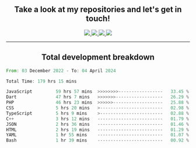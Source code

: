 <h2 align="center">
  Take a look at my repositories and let's get in touch!
</h2>
<p align="center">
  <a href="https://www.instagram.com/rayhanarkan?igsh=MXM3dHhmMTZ3ZWVsaA==">
    <img src="https://img.icons8.com/material-outlined/30/689d6a/instagram.png"/>
  </a>
  <a href="https://www.linkedin.com/in/rayhanarkan/">
    <img src="https://img.icons8.com/material-outlined/30/689d6a/linkedin.png"/>
  </a>
  <a href="">
    <img src="https://img.icons8.com/material-outlined/30/689d6a/geography.png"/>
  </a>
  <a href="mailto:rayhanarkan30@gmail.com">
    <img src="https://img.icons8.com/material-outlined/30/689d6a/email.png"/>
  </a>
</p>

---

<h2 align="center">Total development breakdown</h2>

<p align="center">
<!--START_SECTION:waka-->

```rust
From: 03 December 2022 - To: 04 April 2024

Total Time: 179 hrs 15 mins

JavaScript         59 hrs 57 mins  >>>>>>>>-----------------   33.45 %
Dart               47 hrs 7 mins   >>>>>>>------------------   26.29 %
PHP                46 hrs 23 mins  >>>>>>-------------------   25.88 %
CSS                5 hrs 20 mins   >------------------------   02.98 %
TypeScript         5 hrs 9 mins    >------------------------   02.88 %
C++                3 hrs 12 mins   -------------------------   01.79 %
JSON               2 hrs 36 mins   -------------------------   01.46 %
HTML               2 hrs 19 mins   -------------------------   01.29 %
YAML               1 hr 55 mins    -------------------------   01.07 %
Bash               1 hr 39 mins    -------------------------   00.92 %
```

<!--END_SECTION:waka-->
</p>
